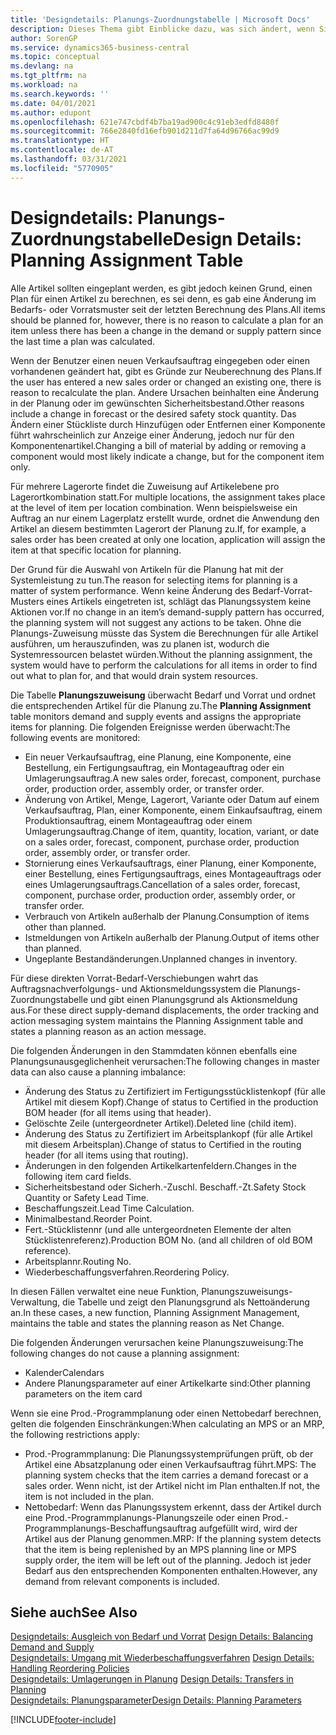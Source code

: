 ```yaml
---
title: 'Designdetails: Planungs-Zuordnungstabelle | Microsoft Docs'
description: Dieses Thema gibt Einblicke dazu, was sich ändert, wenn Sie einen Artikel für die Planung ändern.
author: SorenGP
ms.service: dynamics365-business-central
ms.topic: conceptual
ms.devlang: na
ms.tgt_pltfrm: na
ms.workload: na
ms.search.keywords: ''
ms.date: 04/01/2021
ms.author: edupont
ms.openlocfilehash: 621e747cbdf4b7ba19ad900c4c91eb3edfd8480f
ms.sourcegitcommit: 766e2840fd16efb901d211d7fa64d96766ac99d9
ms.translationtype: HT
ms.contentlocale: de-AT
ms.lasthandoff: 03/31/2021
ms.locfileid: "5770905"
---
```

# <a name="design-details-planning-assignment-table"></a><span data-ttu-id="a9e88-103">Designdetails: Planungs-Zuordnungstabelle</span><span class="sxs-lookup"><span data-stu-id="a9e88-103">Design Details: Planning Assignment Table</span></span>
<span data-ttu-id="a9e88-104">Alle Artikel sollten eingeplant werden, es gibt jedoch keinen Grund, einen Plan für einen Artikel zu berechnen, es sei denn, es gab eine Änderung im Bedarfs- oder Vorratsmuster seit der letzten Berechnung des Plans.</span><span class="sxs-lookup"><span data-stu-id="a9e88-104">All items should be planned for, however, there is no reason to calculate a plan for an item unless there has been a change in the demand or supply pattern since the last time a plan was calculated.</span></span>  

<span data-ttu-id="a9e88-105">Wenn der Benutzer einen neuen Verkaufsauftrag eingegeben oder einen vorhandenen geändert hat, gibt es Gründe zur Neuberechnung des Plans.</span><span class="sxs-lookup"><span data-stu-id="a9e88-105">If the user has entered a new sales order or changed an existing one, there is reason to recalculate the plan.</span></span> <span data-ttu-id="a9e88-106">Andere Ursachen beinhalten eine Änderung in der Planung oder im gewünschten Sicherheitsbestand.</span><span class="sxs-lookup"><span data-stu-id="a9e88-106">Other reasons include a change in forecast or the desired safety stock quantity.</span></span> <span data-ttu-id="a9e88-107">Das Ändern einer Stückliste durch Hinzufügen oder Entfernen einer Komponente führt wahrscheinlich zur Anzeige einer Änderung, jedoch nur für den Komponentenartikel.</span><span class="sxs-lookup"><span data-stu-id="a9e88-107">Changing a bill of material by adding or removing a component would most likely indicate a change, but for the component item only.</span></span>  

<span data-ttu-id="a9e88-108">Für mehrere Lagerorte findet die Zuweisung auf Artikelebene pro Lagerortkombination statt.</span><span class="sxs-lookup"><span data-stu-id="a9e88-108">For multiple locations, the assignment takes place at the level of item per location combination.</span></span> <span data-ttu-id="a9e88-109">Wenn beispielsweise ein Auftrag an nur einem Lagerplatz erstellt wurde, ordnet die Anwendung den Artikel an diesem bestimmten Lagerort der Planung zu.</span><span class="sxs-lookup"><span data-stu-id="a9e88-109">If, for example, a sales order has been created at only one location, application will assign the item at that specific location for planning.</span></span>  

<span data-ttu-id="a9e88-110">Der Grund für die Auswahl von Artikeln für die Planung hat mit der Systemleistung zu tun.</span><span class="sxs-lookup"><span data-stu-id="a9e88-110">The reason for selecting items for planning is a matter of system performance.</span></span> <span data-ttu-id="a9e88-111">Wenn keine Änderung des Bedarf-Vorrat-Musters eines Artikels eingetreten ist, schlägt das Planungssystem keine Aktionen vor.</span><span class="sxs-lookup"><span data-stu-id="a9e88-111">If no change in an item’s demand-supply pattern has occurred, the planning system will not suggest any actions to be taken.</span></span> <span data-ttu-id="a9e88-112">Ohne die Planungs-Zuweisung müsste das System die Berechnungen für alle Artikel ausführen, um herauszufinden, was zu planen ist, wodurch die Systemressourcen belastet würden.</span><span class="sxs-lookup"><span data-stu-id="a9e88-112">Without the planning assignment, the system would have to perform the calculations for all items in order to find out what to plan for, and that would drain system resources.</span></span>  

<span data-ttu-id="a9e88-113">Die Tabelle **Planungszuweisung** überwacht Bedarf und Vorrat und ordnet die entsprechenden Artikel für die Planung zu.</span><span class="sxs-lookup"><span data-stu-id="a9e88-113">The **Planning Assignment** table monitors demand and supply events and assigns the appropriate items for planning.</span></span> <span data-ttu-id="a9e88-114">Die folgenden Ereignisse werden überwacht:</span><span class="sxs-lookup"><span data-stu-id="a9e88-114">The following events are monitored:</span></span>  

* <span data-ttu-id="a9e88-115">Ein neuer Verkaufsauftrag, eine Planung, eine Komponente, eine Bestellung, ein Fertigungsauftrag, ein Montageauftrag oder ein Umlagerungsauftrag.</span><span class="sxs-lookup"><span data-stu-id="a9e88-115">A new sales order, forecast, component, purchase order, production order, assembly order, or transfer order.</span></span>  
* <span data-ttu-id="a9e88-116">Änderung von Artikel, Menge, Lagerort, Variante oder Datum auf einem Verkaufsauftrag, Plan, einer Komponente, einem Einkaufsauftrag, einem Produktionsauftrag, einem Montageauftrag oder einem Umlagerungsauftrag.</span><span class="sxs-lookup"><span data-stu-id="a9e88-116">Change of item, quantity, location, variant, or date on a sales order, forecast, component, purchase order, production order, assembly order, or transfer order.</span></span>  
* <span data-ttu-id="a9e88-117">Stornierung eines Verkaufsauftrags, einer Planung, einer Komponente, einer Bestellung, eines Fertigungsauftrags, eines Montageauftrags oder eines Umlagerungsauftrags.</span><span class="sxs-lookup"><span data-stu-id="a9e88-117">Cancellation of a sales order, forecast, component, purchase order, production order, assembly order, or transfer order.</span></span>  
* <span data-ttu-id="a9e88-118">Verbrauch von Artikeln außerhalb der Planung.</span><span class="sxs-lookup"><span data-stu-id="a9e88-118">Consumption of items other than planned.</span></span>  
* <span data-ttu-id="a9e88-119">Istmeldungen von Artikeln außerhalb der Planung.</span><span class="sxs-lookup"><span data-stu-id="a9e88-119">Output of items other than planned.</span></span>  
* <span data-ttu-id="a9e88-120">Ungeplante Bestandänderungen.</span><span class="sxs-lookup"><span data-stu-id="a9e88-120">Unplanned changes in inventory.</span></span>  

<span data-ttu-id="a9e88-121">Für diese direkten Vorrat-Bedarf-Verschiebungen wahrt das Auftragsnachverfolgungs- und Aktionsmeldungssystem die Planungs-Zuordnungstabelle und gibt einen Planungsgrund als Aktionsmeldung aus.</span><span class="sxs-lookup"><span data-stu-id="a9e88-121">For these direct supply-demand displacements, the order tracking and action messaging system maintains the Planning Assignment table and states a planning reason as an action message.</span></span>  

<span data-ttu-id="a9e88-122">Die folgenden Änderungen in den Stammdaten können ebenfalls eine Planungsunausgeglichenheit verursachen:</span><span class="sxs-lookup"><span data-stu-id="a9e88-122">The following changes in master data can also cause a planning imbalance:</span></span>  

* <span data-ttu-id="a9e88-123">Änderung des Status zu Zertifiziert im Fertigungsstücklistenkopf (für alle Artikel mit diesem Kopf).</span><span class="sxs-lookup"><span data-stu-id="a9e88-123">Change of status to Certified in the production BOM header (for all items using that header).</span></span>  
* <span data-ttu-id="a9e88-124">Gelöschte Zeile (untergeordneter Artikel).</span><span class="sxs-lookup"><span data-stu-id="a9e88-124">Deleted line (child item).</span></span>  
* <span data-ttu-id="a9e88-125">Änderung des Status zu Zertifiziert im Arbeitsplankopf (für alle Artikel mit diesem Arbeitsplan).</span><span class="sxs-lookup"><span data-stu-id="a9e88-125">Change of status to Certified in the routing header (for all items using that routing).</span></span>  
* <span data-ttu-id="a9e88-126">Änderungen in den folgenden Artikelkartenfeldern.</span><span class="sxs-lookup"><span data-stu-id="a9e88-126">Changes in the following item card fields.</span></span>  
* <span data-ttu-id="a9e88-127">Sicherheitsbestand oder Sicherh.-Zuschl. Beschaff.-Zt.</span><span class="sxs-lookup"><span data-stu-id="a9e88-127">Safety Stock Quantity or Safety Lead Time.</span></span>  
* <span data-ttu-id="a9e88-128">Beschaffungszeit.</span><span class="sxs-lookup"><span data-stu-id="a9e88-128">Lead Time Calculation.</span></span>  
* <span data-ttu-id="a9e88-129">Minimalbestand.</span><span class="sxs-lookup"><span data-stu-id="a9e88-129">Reorder Point.</span></span>  
* <span data-ttu-id="a9e88-130">Fert.-Stücklistennr (und alle untergeordneten Elemente der alten Stücklistenreferenz).</span><span class="sxs-lookup"><span data-stu-id="a9e88-130">Production BOM No. (and all children of old BOM reference).</span></span>  
* <span data-ttu-id="a9e88-131">Arbeitsplannr.</span><span class="sxs-lookup"><span data-stu-id="a9e88-131">Routing No.</span></span>  
* <span data-ttu-id="a9e88-132">Wiederbeschaffungsverfahren.</span><span class="sxs-lookup"><span data-stu-id="a9e88-132">Reordering Policy.</span></span>  

<span data-ttu-id="a9e88-133">In diesen Fällen verwaltet eine neue Funktion, Planungszuweisungs-Verwaltung, die Tabelle und zeigt den Planungsgrund als Nettoänderung an.</span><span class="sxs-lookup"><span data-stu-id="a9e88-133">In these cases, a new function, Planning Assignment Management, maintains the table and states the planning reason as Net Change.</span></span>  

<span data-ttu-id="a9e88-134">Die folgenden Änderungen verursachen keine Planungszuweisung:</span><span class="sxs-lookup"><span data-stu-id="a9e88-134">The following changes do not cause a planning assignment:</span></span>  

* <span data-ttu-id="a9e88-135">Kalender</span><span class="sxs-lookup"><span data-stu-id="a9e88-135">Calendars</span></span>  
* <span data-ttu-id="a9e88-136">Andere Planungsparameter auf einer Artikelkarte sind:</span><span class="sxs-lookup"><span data-stu-id="a9e88-136">Other planning parameters on the item card</span></span>  

<span data-ttu-id="a9e88-137">Wenn sie eine Prod.-Programmplanung oder einen Nettobedarf berechnen, gelten die folgenden Einschränkungen:</span><span class="sxs-lookup"><span data-stu-id="a9e88-137">When calculating an MPS or an MRP, the following restrictions apply:</span></span>  

* <span data-ttu-id="a9e88-138">Prod.-Programmplanung: Die Planungssystemprüfungen prüft, ob der Artikel eine Absatzplanung oder einen Verkaufsauftrag führt.</span><span class="sxs-lookup"><span data-stu-id="a9e88-138">MPS: The planning system checks that the item carries a demand forecast or a sales order.</span></span> <span data-ttu-id="a9e88-139">Wenn nicht, ist der Artikel nicht im Plan enthalten.</span><span class="sxs-lookup"><span data-stu-id="a9e88-139">If not, the item is not included in the plan.</span></span>  
* <span data-ttu-id="a9e88-140">Nettobedarf: Wenn das Planungssystem erkennt, dass der Artikel durch eine Prod.-Programmplanungs-Planungszeile oder einen Prod.-Programmplanungs-Beschaffungsauftrag aufgefüllt wird, wird der Artikel aus der Planung genommen.</span><span class="sxs-lookup"><span data-stu-id="a9e88-140">MRP: If the planning system detects that the item is being replenished by an MPS planning line or MPS supply order, the item will be left out of the planning.</span></span> <span data-ttu-id="a9e88-141">Jedoch ist jeder Bedarf aus den entsprechenden Komponenten enthalten.</span><span class="sxs-lookup"><span data-stu-id="a9e88-141">However, any demand from relevant components is included.</span></span>  

## <a name="see-also"></a><span data-ttu-id="a9e88-142">Siehe auch</span><span class="sxs-lookup"><span data-stu-id="a9e88-142">See Also</span></span>  
<span data-ttu-id="a9e88-143">[Designdetails: Ausgleich von Bedarf und Vorrat](design-details-balancing-demand-and-supply.md) </span><span class="sxs-lookup"><span data-stu-id="a9e88-143">[Design Details: Balancing Demand and Supply](design-details-balancing-demand-and-supply.md) </span></span>  
<span data-ttu-id="a9e88-144">[Designdetails: Umgang mit Wiederbeschaffungsverfahren](design-details-handling-reordering-policies.md) </span><span class="sxs-lookup"><span data-stu-id="a9e88-144">[Design Details: Handling Reordering Policies](design-details-handling-reordering-policies.md) </span></span>  
<span data-ttu-id="a9e88-145">[Designdetails: Umlagerungen in Planung](design-details-transfers-in-planning.md) </span><span class="sxs-lookup"><span data-stu-id="a9e88-145">[Design Details: Transfers in Planning](design-details-transfers-in-planning.md) </span></span>  
[<span data-ttu-id="a9e88-146">Designdetails: Planungsparameter</span><span class="sxs-lookup"><span data-stu-id="a9e88-146">Design Details: Planning Parameters</span></span>](design-details-planning-parameters.md)  


[!INCLUDE[footer-include](includes/footer-banner.md)]
